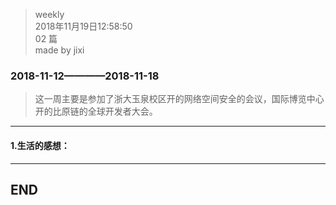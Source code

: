 > weekly  
> 2018年11月19日12:58:50         
> 02 篇  
>made by jixi

### 2018-11-12————2018-11-18

>这一周主要是参加了浙大玉泉校区开的网络空间安全的会议，国际博览中心开的比原链的全球开发者大会。

----------
#### 1.生活的感想：




----------
## END

